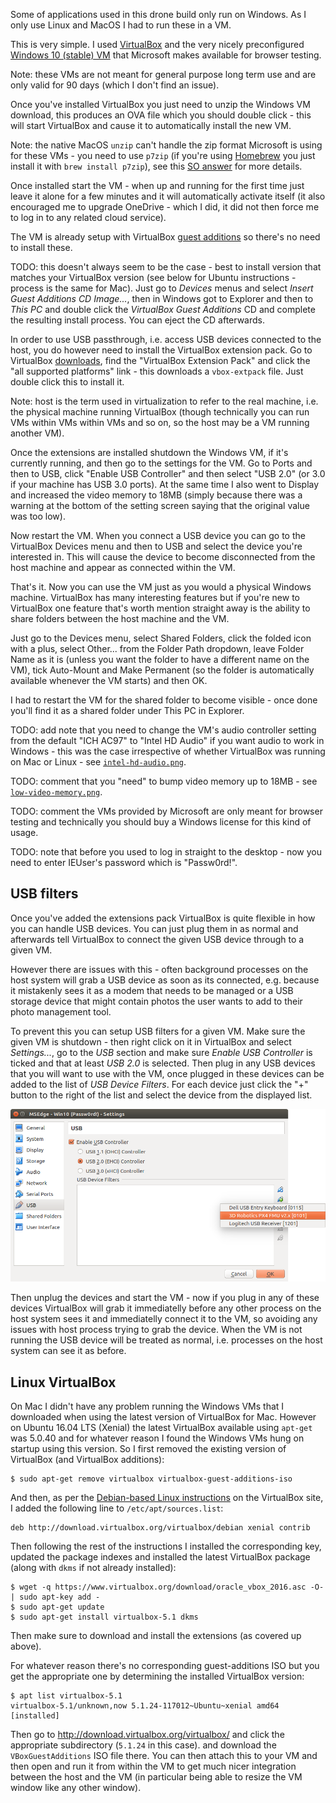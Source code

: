 Some of applications used in this drone build only run on Windows. As I only use Linux and MacOS I had to run these in a VM.

This is very simple. I used [VirtualBox](https://www.virtualbox.org) and the very nicely preconfigured [Windows 10 (stable) VM](https://developer.microsoft.com/en-us/microsoft-edge/tools/vms/) that Microsoft makes available for browser testing.

Note: these VMs are not meant for general purpose long term use and are only valid for 90 days (which I don't find an issue).

Once you've installed VirtualBox you just need to unzip the Windows VM download, this produces an OVA file which you should double click - this will start VirtualBox and cause it to automatically install the new VM.

Note: the native MacOS `unzip` can't handle the zip format Microsoft is using for these VMs - you need to use `p7zip` (if you're using [Homebrew](https://brew.sh/) you just install it with `brew install p7zip`), see this [SO answer](https://superuser.com/a/626731/238591) for more details.

Once installed start the VM - when up and running for the first time just leave it alone for a few minutes and it will automatically activate itself (it also encouraged me to upgrade OneDrive - which I did, it did not then force me to log in to any related cloud service).

The VM is already setup with VirtualBox [guest additions](https://www.virtualbox.org/manual/ch04.html) so there's no need to install these.

TODO: this doesn't always seem to be the case - best to install version that matches your VirtualBox version (see below for Ubuntu instructions - process is the same for Mac). Just go to _Devices_ menus and select _Insert Guest Additions CD Image..._, then in Windows got to Explorer and then to _This PC_ and double click the _VirtualBox Guest Additions_ CD and complete the resulting install process. You can eject the CD afterwards.

In order to use USB passthrough, i.e. access USB devices connected to the host, you do however need to install the VirtualBox extension pack. Go to VirtualBox [downloads](https://www.virtualbox.org/wiki/Downloads), find the "VirtualBox Extension Pack" and click the "all supported platforms" link - this downloads a `vbox-extpack` file. Just double click this to install it.

Note: host is the term used in virtualization to refer to the real machine, i.e. the physical machine running VirtualBox (though technically you can run VMs within VMs within VMs and so on, so the host may be a VM running another VM).

Once the extensions are installed shutdown the Windows VM, if it's currently running, and then go to the settings for the VM. Go to Ports and then to USB, click "Enable USB Controller" and then select "USB 2.0" (or 3.0 if your machine has USB 3.0 ports). At the same time I also went to Display and increased the video memory to 18MB (simply because there was a warning at the bottom of the setting screen saying that the original value was too low).

Now restart the VM. When you connect a USB device you can go to the VirtualBox Devices menu and then to USB and select the device you're interested in. This will cause the device to become disconnected from the host machine and appear as connected within the VM.

That's it. Now you can use the VM just as you would a physical Windows machine. VirtualBox has many interesting features but if you're new to VirtualBox one feature that's worth mention straight away is the ability to share folders between the host machine and the VM.

Just go to the Devices menu, select Shared Folders, click the folded icon with a plus, select Other... from the Folder Path dropdown, leave Folder Name as it is (unless you want the folder to have a different name on the VM), tick Auto-Mount and Make Permanent (so the folder is automatically available whenever the VM starts) and then OK.

I had to restart the VM for the shared folder to become visible - once done you'll find it as a shared folder under This PC in Explorer.

TODO: add note that you need to change the VM's audio controller setting from the default "ICH AC97" to "Intel HD Audio" if you want audio to work in Windows - this was the case irrespective of whether VirtualBox was running on Mac or Linux - see [`intel-hd-audio.png`](images/virtualization/intel-hd-audio.png).

TODO: comment that you "need" to bump video memory up to 18MB - see [`low-video-memory.png`](images/virtualization/low-video-memory.png).

TODO: comment the VMs provided by Microsoft are only meant for browser testing and technically you should buy a Windows license for this kind of usage.

TODO: note that before you used to log in straight to the desktop - now you need to enter IEUser's password which is "Passw0rd!".

USB filters
-----------

Once you've added the extensions pack VirtualBox is quite flexible in how you can handle USB devices. You can just plug them in as normal and afterwards tell VirtualBox to connect the given USB device through to a given VM.

However there are issues with this - often background processes on the host system will grab a USB device as soon as its connected, e.g. because it mistakenly sees it as a modem that needs to be managed or a USB storage device that might contain photos the user wants to add to their photo management tool.

To prevent this you can setup USB filters for a given VM. Make sure the given VM is shutdown - then right click on it in VirtualBox and select _Settings..._, go to the _USB_ section and make sure _Enable USB Controller_ is ticked and that at least _USB 2.0_ is selected. Then plug in any USB devices that you will want to use with the VM, once plugged in these devices can be added to the list of _USB Device Filters_. For each device just click the "+" button to the right of the list and select the device from the displayed list.

![adding a USB filter](images/virtualization/usb-filters.png)

Then unplug the devices and start the VM - now if you plug in any of these devices VirtualBox will grab it immediatelly before any other process on the host system sees it and immediatelly connect it to the VM, so avoiding any issues with host process trying to grab the device. When the VM is not running the USB device will be treated as normal, i.e. processes on the host system can see it as before.

Linux VirtualBox
----------------

On Mac I didn't have any problem running the Windows VMs that I downloaded when using the latest version of VirtualBox for Mac. However on Ubuntu 16.04 LTS (Xenial) the latest VirtualBox available using `apt-get` was 5.0.40 and for whatever reason I found the Windows VMs hung on startup using this version. So I first removed the existing version of VirtualBox (and VirtualBox additions):

    $ sudo apt-get remove virtualbox virtualbox-guest-additions-iso

And then, as per the [Debian-based Linux instructions](https://www.virtualbox.org/wiki/Linux_Downloads#Debian-basedLinuxdistributions) on the VirtualBox site, I added the following line to `/etc/apt/sources.list`:

    deb http://download.virtualbox.org/virtualbox/debian xenial contrib

Then following the rest of the instructions I installed the corresponding key, updated the package indexes and installed the latest VirtualBox package (along with `dkms` if not already installed):

    $ wget -q https://www.virtualbox.org/download/oracle_vbox_2016.asc -O- | sudo apt-key add -
    $ sudo apt-get update
    $ sudo apt-get install virtualbox-5.1 dkms

Then make sure to download and install the extensions (as covered up above).

For whatever reason there's no corresponding guest-additions ISO but you get the appropriate one by determining the installed VirtualBox version:

    $ apt list virtualbox-5.1
    virtualbox-5.1/unknown,now 5.1.24-117012~Ubuntu~xenial amd64 [installed]

Then go to <http://download.virtualbox.org/virtualbox/> and click the appropriate subdirectory (`5.1.24` in this case). and download the `VBoxGuestAdditions` ISO file there. You can then attach this to your VM and then open and run it from within the VM to get much nicer integration between the host and the VM (in particular being able to resize the VM window like any other window).
